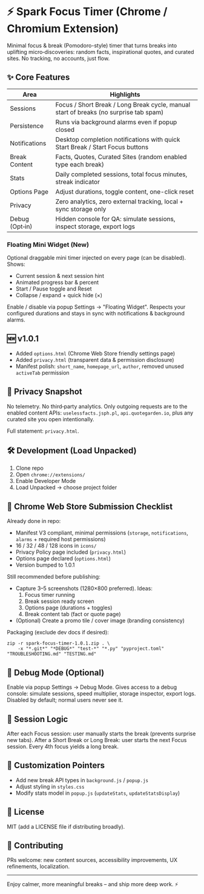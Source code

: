 # ⚡ Spark Focus Timer (Chrome / Chromium Extension)

Minimal focus & break (Pomodoro-style) timer that turns breaks into uplifting micro‑discoveries: random facts, inspirational quotes, and curated sites. No tracking, no accounts, just flow.

## ✨ Core Features

| Area | Highlights |
|------|------------|
| Sessions | Focus / Short Break / Long Break cycle, manual start of breaks (no surprise tab spam) |
| Persistence | Runs via background alarms even if popup closed |
| Notifications | Desktop completion notifications with quick Start Break / Start Focus buttons |
| Break Content | Facts, Quotes, Curated Sites (random enabled type each break) |
| Stats | Daily completed sessions, total focus minutes, streak indicator |
| Options Page | Adjust durations, toggle content, one-click reset |
| Privacy | Zero analytics, zero external tracking, local + sync storage only |
| Debug (Opt‑in) | Hidden console for QA: simulate sessions, inspect storage, export logs |

### Floating Mini Widget (New)
Optional draggable mini timer injected on every page (can be disabled). Shows:
- Current session & next session hint
- Animated progress bar & percent
- Start / Pause toggle and Reset
- Collapse / expand + quick hide (×)

Enable / disable via popup Settings → "Floating Widget". Respects your configured durations and stays in sync with notifications & background alarms.

## 🆕 v1.0.1

- Added `options.html` (Chrome Web Store friendly settings page)
- Added `privacy.html` (transparent data & permission disclosure)
- Manifest polish: `short_name`, `homepage_url`, `author`, removed unused `activeTab` permission
 

## 🔐 Privacy Snapshot

No telemetry. No third‑party analytics. Only outgoing requests are to the enabled content APIs:
`uselessfacts.jsph.pl`, `api.quotegarden.io`, plus any curated site you open intentionally.

Full statement: `privacy.html`.

## 🛠 Development (Load Unpacked)
1. Clone repo
2. Open `chrome://extensions/`
3. Enable Developer Mode
4. Load Unpacked → choose project folder

## 🏪 Chrome Web Store Submission Checklist

Already done in repo:
- Manifest V3 compliant, minimal permissions (`storage`, `notifications`, `alarms` + required host permissions)
- 16 / 32 / 48 / 128 icons in `icons/`
- Privacy Policy page included (`privacy.html`)
- Options page declared (`options.html`)
- Version bumped to 1.0.1

Still recommended before publishing:
- Capture 3–5 screenshots (1280×800 preferred). Ideas:
	1. Focus timer running
	2. Break session ready screen
	3. Options page (durations + toggles)
	4. Break content tab (fact or quote page)
- (Optional) Create a promo tile / cover image (branding consistency)

Packaging (exclude dev docs if desired):
```
zip -r spark-focus-timer-1.0.1.zip . \
	-x "*.git*" "*DEBUG*" "test-*" "*.py" "pyproject.toml" "TROUBLESHOOTING.md" "TESTING.md"
```

## 🧪 Debug Mode (Optional)
Enable via popup Settings → Debug Mode. Gives access to a debug console: simulate sessions, speed multiplier, storage inspector, export logs. Disabled by default; normal users never see it.

## 🔄 Session Logic
After each Focus session: user manually starts the break (prevents surprise new tabs). After a Short Break or Long Break: user starts the next Focus session. Every 4th focus yields a long break.

 

## 🧩 Customization Pointers
- Add new break API types in `background.js` / `popup.js`
- Adjust styling in `styles.css`
- Modify stats model in `popup.js` (`updateStats`, `updateStatsDisplay`)

## 🪪 License
MIT (add a LICENSE file if distributing broadly).

## 🤝 Contributing
PRs welcome: new content sources, accessibility improvements, UX refinements, localization.

---
Enjoy calmer, more meaningful breaks – and ship more deep work. ⚡